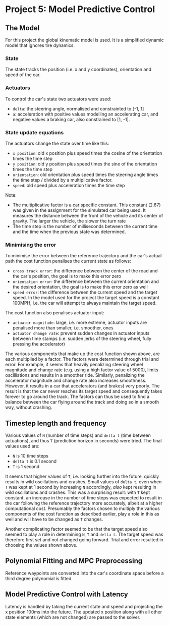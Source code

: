 # Project 5: Model Predictive Control


## The Model
For this project the global kinematic model is used. It is a simplified dynamic model that ignores tire dynamics.

### State
The state tracks the position (i.e. x and y coordinates), orientation and speed of the car.

### Actuators
To control the car's state two actuators were used:

- `delta`: the steering angle, normalised and constrainted to [-1, 1]
- `a`: acceleration with positive values modelling an accelerating car, and negative values a braking car, also constrained to [1, -1].

### State update equations
The actuators change the state over time like this:

- `x position`: old x position plus speed times the cosine of the orientation times the time step
- `y position`: old y position plus speed times the sine of the orientation times the time step
- `orientation`: old orientation plus speed times the steering angle times the time step / divided by a multiplicative factor.  
- `speed`: old speed plus acceleration times the time step

Note:

- The multiplicative factor is a car specific constant. This constant (2.67) was given in the assignment for the simulated car being used. It measures the distance between the front of the vehicle and its center of gravity. The larger the vehicle, the slower the turn rate
- The time step is the number of milliseconds between the current time and the time when the previous state was determined.

### Minimising the error
To minimise the error between the reference trajectory and the car's actual path the cost function penalises the current state as follows:

- `cross track error`: the difference between the center of the road and the car's position, the goal is to make this error zero
- `orientation error`: the difference between the current orientation and the desired orientation, the goal is to make this error zero as well
- `speed error`: the difference between the current speed and the target speed. In the model used for the project the target speed is a constant 100MPH, i.e. the car will attempt to always maintain the target speed. 

The cost function also penalises actuator input:

- `actuator magnitude`: large, i.e. more extreme, actuator inputs are penalised more than smaller, i.e. smoother, ones
- `actuator change rate`: prevent sudden changes in actuator inputs between time stamps (i.e. sudden jerks of the steering wheel, fully pressing the accelerator)  

The various components that make up the cost function shown above, are each multiplied by a factor. The factors were determined through trial and error. For example, it seems that heavily penalizing steering wheel magnitude and change rate (e.g. using a high factor value of 5000), limits oscilliations and results in a smoother ride. Similarly, penalizing the accelerator magnitude and change rate also increases smoothness. However, it results in a car that accelerators (and brakes) very poorly. The result is that the car never reaches its target speed and consequently takes forever to go around the track. The factors can thus be used to find a balance between the car flying around the track and doing so in a smooth way, without crashing.

## Timestep length and frequency
Various values of `N` (number of time steps) and `delta t` (time between actuations), and thus `T` (prediction horizon in seconds) were tried. The final values used are:

- `N` is 10 time steps
- `delta t` is 0.1 second
- `T` is 1 second

It seems that higher values of `T`, i.e. looking further into the future, quickly results in wild oscillations and crashes. Small values of `delta t`, even when `T` was kept at 1 second by increasing `N` accordingly, *also* kept resulting in wild oscillations and crashes. This was a surprising result: with `T` kept constant, an increase in the number of time steps was expected to result in the car following the reference trajectory more accurately, albeit at a higher computational cost. Presumably the factors chosen to multiply the various components of the cost function as described earlier, play a role in this as well and will have to be changed as `T` changes.

Another complicating factor seemed to be that the target speed also seemed to play a role in determining `N`, `T` and `delta t`. The target speed was therefore first set and not changed going forward. Trial and error resulted in choosing the values shown above.

## Polynomial Fitting and MPC Preprocessing
Reference waypoints are converted into the car's coordinate space before a third degree polynomial is fitted.

## Model Predictive Control with Latency
Latency is handled by taking the current state and speed and projecting the x position 100ms into the future. The updated x position along with all other state elements (which are not changed) are passed to the solver. 
